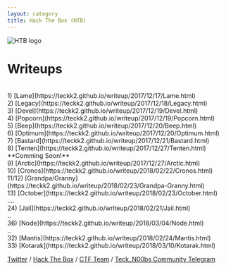 ```yaml
---
layout: category
title: Hack The Box (HTB)
---
```

![HTB logo](https://teckk2.github.io/assets/images/htb.JPG)
<h1 Class="message">
Writeups
</h1>
<br>1) [Lame](https://teckk2.github.io/writeup/2017/12/17/Lame.html)
<br>2) [Legacy](https://teckk2.github.io/writeup/2017/12/18/Legacy.html)
<br>3) [Devel](https://teckk2.github.io/writeup/2017/12/19/Devel.html)
<br>4) [Popcorn](https://teckk2.github.io/writeup/2017/12/19/Popcorn.html)
<br>5) [Beep](https://teckk2.github.io/writeup/2017/12/20/Beep.html)
<br>6) [Optimum](https://teckk2.github.io/writeup/2017/12/20/Optimum.html)
<br>7) [Bastard](https://teckk2.github.io/writeup/2017/12/21/Bastard.html)
<br>8) [Tenten](https://teckk2.github.io/writeup/2017/12/27/Tenten.html) **Comming Soon!**
<br>9) [Arctic](https://teckk2.github.io/writeup/2017/12/27/Arctic.html)
<br>10) [Cronos](https://teckk2.github.io/writeup/2018/02/22/Cronos.html)
<br>11/12) [Grandpa/Granny](https://teckk2.github.io/writeup/2018/02/23/Grandpa-Granny.html)
<br>13) [October](https://teckk2.github.io/writeup/2018/02/23/October.html)
<br>....
<br>24) [Jail](https://teckk2.github.io/writeup/2018/02/21/Jail.html)
<br>..
<br>36) [Node](https://teckk2.github.io/writeup/2018/03/04/Node.html)
<br>..
<br>32) [Mantis](https://teckk2.github.io/writeup/2018/02/24/Mantis.html)
<br>33) [Kotarak](https://teckk2.github.io/writeup/2018/03/10/Kotarak.html)

[Twitter](https://twitter.com/Teck__K2) / [Hack The Box](https://www.hackthebox.eu/profile/966) / [CTF Team](https://ctftime.org/team/20102) /
[Teck_N00bs Community Telegram](https://t.me/Teck_N00bs)
